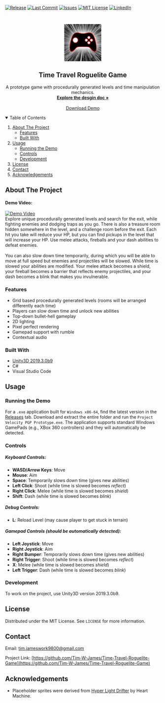 <!--
*** Based on the Best-README-Template: https://github.com/othneildrew/Best-README-Template
***
*** To avoid retyping too much info. Do a search and replace for the following:
*** github_username, repo_name, email, project_title, project_description
-->



<!-- PROJECT SHIELDS -->
[![Release][release-shield]][release-url]
[![Last Commit][last-commit-shield]][last-commit-url]
[![Issues][issues-shield]][issues-url]
[![MIT License][license-shield]][license-url]
[![LinkedIn][linkedin-shield]][linkedin-url]



<!-- PROJECT LOGO -->
<br />
<p align="center">
  <a href="https://github.com/Tim-W-James/Time-Travel-Roguelite-Game/images/logo.png">
    <img src="images/logo.png" alt="Logo" width="120" height="120">
  </a>

  <h2 align="center">Time Travel Roguelite Game</h2>

  <p align="center">
    A prototype game with procedurally generated levels and time manipulation mechanics.
    <br />
    <a href="https://docs.google.com/document/d/1brkjiMgB8urmjMZFrbpasWn8Yp-qtIZmtJwBFIAfaxo/view?usp=sharing"><strong>Explore the desgin doc »</strong></a>
    <br /> 
    <br />
    <a href="https://github.com/Tim-W-James/Time-Travel-Roguelite-Game/releases">Download Demo</a>
<!--     ·
    <a href="https://github.com/Tim-W-James/Time-Travel-Roguelite-Game/issues">Report Bug</a> -->
<!--     ·
    <a href="https://github.com/Tim-W-James/Time-Travel-Roguelite-Game/issues">Request Feature</a> -->
  </p>
</p>



<!-- TABLE OF CONTENTS -->
<details open="open">
  <summary>Table of Contents</summary>
  <ol>
    <li>
      <a href="#about-the-project">About The Project</a>
      <ul>
        <li><a href="#features">Features</a></li>
        <li><a href="#built-with">Built With</a></li>
      </ul>
    </li>
    <li>
      <a href="#usage">Usage</a>
      <ul>
<!--         <li><a href="#prerequisites">Prerequisites</a></li> -->
        <li><a href="#running-the-demo">Running the Demo</a></li>
        <li><a href="#controls">Controls</a></li>
        <li><a href="#development">Development</a></li>
<!--         <li><a href="#example-usecases">Example Usecases</a></li> -->
      </ul>
    </li>
<!--     <li><a href="#roadmap">Roadmap</a></li> -->
<!--     <li><a href="#contributing">Contributing</a></li> -->
    <li><a href="#license">License</a></li>
    <li><a href="#contact">Contact</a></li>
    <li><a href="#acknowledgements">Acknowledgements</a></li>
  </ol>
</details>



<!-- ABOUT THE PROJECT -->
## About The Project

<!-- [![Product Name Screen Shot][product-screenshot]](https://example.com) -->
#### Demo Video:
[![Demo Video](https://img.youtube.com/vi/9QV3YlMHT-4/0.jpg)](https://www.youtube.com/watch?v=9QV3YlMHT)
<br>
Explore unique procedurally generated levels and search for the exit, while fighting enemies and dodging traps as you go. 
There is also a treasure room hidden somewhere in the level, and a challenge room before the exit.
Each hit you take will reduce your HP, but you can find pickups in the level that will increase your HP.
Use melee attacks, fireballs and your dash abilities to defeat enemies. 
<br><br>
You can also slow down time temporarily, during which you will be able to move at full speed but enemies and projectiles will be slowed.
While time is slowed your abilities are modified. 
Your melee attack becomes a shield, your fireball becomes a barrier that reflects enemy projectiles, and your dash becomes a blink that makes you invulnerable.

### Features
* Grid based procedurally generated levels (rooms will be arranged differently each time)
* Players can slow down time and unlock new abilities
* Top-down bullet-hell gameplay
* 2D lighting
* Pixel perfect rendering
* Gamepad support with rumble
* Contextual audio

### Built With

* [Unity3D 2019.3.0b9](https://unity.com/)
* C#
* Visual Studio Code



<!-- USAGE -->
## Usage

### Running the Demo

For a `.exe` application built for `Windows x86-64`, find the latest version in the [Releases](https://github.com/Tim-W-James/Time-Travel-Roguelite-Game/releases) tab. 
Download and extract the entire folder and run the `Project Velocity PGP Prototype.exe`.
The application supports standard Windows GamePads (e.g., XBox 360 controllers) and they will automatically be detected.

### Controls

##### Keyboard Controls:
- **WASD/Arrow Keys**: Move
- **Mouse**: Aim
- **Space**: Temporarily slows down time (gives new abilities)
- **Left Click**: Shoot (while time is slowed becomes *reflect*)
- **Right Click**: Melee (while time is slowed becomes *shield*)
- **Shift**: Dash (while time is slowed becomes *blink*)

##### Debug Controls:
- **L**: Reload Level (may cause player to get stuck in terrain)

##### Gamepad Controls (should be automatically detected):
- **Left Joystick**: Move
- **Right Joystick**: Aim
- **Right Bumper**: Temporarily slows down time (gives new abilities)
- **Right Trigger**: Shoot (while time is slowed becomes *reflect*)
- **X**: Melee (while time is slowed becomes *shield*)
- **Left Trigger**: Dash (while time is slowed becomes *blink*)

### Development

To work on the project, use Unity3D version 2019.3.0b9.



<!-- LICENSE -->
## License

Distributed under the MIT License. See `LICENSE` for more information.



<!-- CONTACT -->
## Contact

Email: [tim.jameswork9800@gmail.com](mailto:tim.jameswork9800@gmail.com "tim.jameswork9800@gmail.com")

Project Link: [https://github.com/Tim-W-James/Time-Travel-Roguelite-Game](https://github.com/Tim-W-James/Time-Travel-Roguelite-Game)



<!-- ACKNOWLEDGEMENTS -->
## Acknowledgements

* Placeholder sprites were derived from [Hyper Light Drifter](https://store.steampowered.com/app/257850/Hyper_Light_Drifter/) by Heart Machine.





<!-- MARKDOWN LINKS & IMAGES -->
<!-- https://www.markdownguide.org/basic-syntax/#reference-style-links -->
[release-shield]: https://img.shields.io/github/v/release/Tim-W-James/Time-Travel-Roguelite-Game.svg?include_prereleases&style=for-the-badge
[release-url]: https://github.com/Tim-W-James/Time-Travel-Roguelite-Game/v/release/
[last-commit-shield]: https://img.shields.io/github/last-commit/Tim-W-James/Time-Travel-Roguelite-Game.svg?style=for-the-badge
[last-commit-url]: https://github.com/Tim-W-James/Time-Travel-Roguelite-Game/last-commit
[contributors-shield]: https://img.shields.io/github/contributors/Tim-W-James/Time-Travel-Roguelite-Game.svg?style=for-the-badge
[contributors-url]: https://github.com/Tim-W-James/Time-Travel-Roguelite-Game/graphs/contributors
[contributors-shield]: https://img.shields.io/github/contributors/Tim-W-James/Time-Travel-Roguelite-Game.svg?style=for-the-badge
[contributors-url]: https://github.com/Tim-W-James/Time-Travel-Roguelite-Game/graphs/contributors
[forks-shield]: https://img.shields.io/github/forks/Tim-W-James/Time-Travel-Roguelite-Game.svg?style=for-the-badge
[forks-url]: https://github.com/Tim-W-James/Time-Travel-Roguelite-Game/network/members
[stars-shield]: https://img.shields.io/github/stars/Tim-W-James/Time-Travel-Roguelite-Game.svg?style=for-the-badge
[stars-url]: https://github.com/Tim-W-James/Time-Travel-Roguelite-Game/stargazers
[issues-shield]: https://img.shields.io/github/issues/Tim-W-James/Time-Travel-Roguelite-Game.svg?style=for-the-badge
[issues-url]: https://github.com/Tim-W-James/Time-Travel-Roguelite-Game/issues
[license-shield]: https://img.shields.io/github/license/Tim-W-James/Time-Travel-Roguelite-Game.svg?style=for-the-badge
[license-url]: https://github.com/Tim-W-James/Time-Travel-Roguelite-Game/blob/master/LICENSE.txt
[linkedin-shield]: https://img.shields.io/badge/-LinkedIn-black.svg?style=for-the-badge&logo=linkedin&colorB=555
[linkedin-url]: https://linkedin.com/in/timothy-william-james/
[product-screenshot]: images/screenshot.png

<!-- USEFUL LINKS FOR MARKDOWN
* https://www.markdownguide.org/basic-syntax
* https://www.webpagefx.com/tools/emoji-cheat-sheet
* https://shields.io
* https://choosealicense.com
* https://pages.github.com
* https://daneden.github.io/animate.css
* https://connoratherton.com/loaders
* https://kenwheeler.github.io/slick
* https://github.com/cferdinandi/smooth-scroll
* http://leafo.net/sticky-kit
* http://jvectormap.com
* https://fontawesome.com -->
